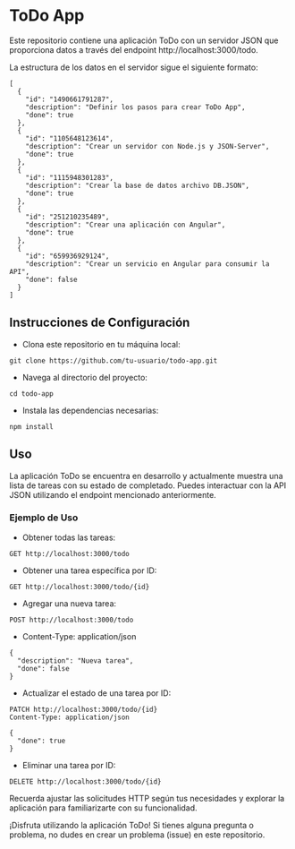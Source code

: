 # ToDo App

Este repositorio contiene una aplicación ToDo con un servidor JSON que proporciona datos a través del endpoint http://localhost:3000/todo.

La estructura de los datos en el servidor sigue el siguiente formato:

```
[
  {
    "id": "1490661791287",
    "description": "Definir los pasos para crear ToDo App",
    "done": true
  },
  {
    "id": "1105648123614",
    "description": "Crear un servidor con Node.js y JSON-Server",
    "done": true
  },
  {
    "id": "1115948301283",
    "description": "Crear la base de datos archivo DB.JSON",
    "done": true
  },
  {
    "id": "251210235489",
    "description": "Crear una aplicación con Angular",
    "done": true
  },
  {
    "id": "659936929124",
    "description": "Crear un servicio en Angular para consumir la API",
    "done": false
  }
]
```
## Instrucciones de Configuración

- Clona este repositorio en tu máquina local:
```
git clone https://github.com/tu-usuario/todo-app.git
```

- Navega al directorio del proyecto:
```
cd todo-app
```

- Instala las dependencias necesarias:
```
npm install
```

## Uso
La aplicación ToDo se encuentra en desarrollo y actualmente muestra una lista de tareas con su estado de completado. Puedes interactuar con la API JSON utilizando el endpoint mencionado anteriormente.

### Ejemplo de Uso

- Obtener todas las tareas:
```
GET http://localhost:3000/todo
```

- Obtener una tarea específica por ID:
```
GET http://localhost:3000/todo/{id}
```

- Agregar una nueva tarea:
```
POST http://localhost:3000/todo
```

- Content-Type: application/json
```
{
  "description": "Nueva tarea",
  "done": false
}
```

- Actualizar el estado de una tarea por ID:
```
PATCH http://localhost:3000/todo/{id}
Content-Type: application/json

{
  "done": true
}
```

- Eliminar una tarea por ID:
```
DELETE http://localhost:3000/todo/{id}
```

Recuerda ajustar las solicitudes HTTP según tus necesidades y explorar la aplicación para familiarizarte con su funcionalidad.

¡Disfruta utilizando la aplicación ToDo! Si tienes alguna pregunta o problema, no dudes en crear un problema (issue) en este repositorio.







